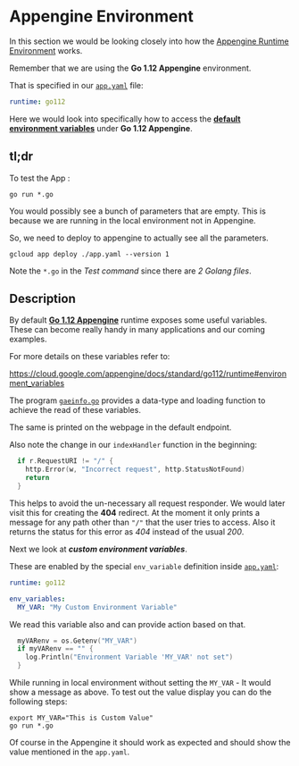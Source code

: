 # Appengine Environment

In this section we would be looking closely into how the
[Appengine Runtime Environment](https://cloud.google.com/appengine/docs/standard/go112/runtime) works.

Remember that we are using the **Go 1.12 Appengine** environment.

That is specified in our [`app.yaml`](app.yaml) file:

```yaml
runtime: go112
```

Here we would look into specifically how to access the
**[default environment variables][1]** under **Go 1.12 Appengine**.

## tl;dr

To test the App :

```shell
go run *.go
```

You would possibly see a bunch of parameters that are empty.
This is because we are running in the local environment not
in Appengine.

So, we need to deploy to appengine to actually see all the parameters.

```shell
gcloud app deploy ./app.yaml --version 1
```

Note the `*.go` in the *Test command* since there are *2 Golang files*.

## Description

By default [**Go 1.12 Appengine**][2] runtime exposes some useful variables.
These can become really handy in many applications and our
coming examples.

For more details on these variables refer to:

<https://cloud.google.com/appengine/docs/standard/go112/runtime#environment_variables>

The program [`gaeinfo.go`](gaeinfo.go) provides a data-type and loading
function to achieve the read of these variables.

The same is printed on the webpage in the default endpoint.

Also note the change in our `indexHandler` function in the beginning:

```go
  if r.RequestURI != "/" {
    http.Error(w, "Incorrect request", http.StatusNotFound)
    return
  }
```

This helps to avoid the un-necessary all request responder.
We would later visit this for creating the **404** redirect.
At the moment it only prints a message for any
path other than `"/"` that the user tries to access.
Also it returns the status for this error as *404* instead
of the usual *200*.

Next we look at ***custom environment variables***.

These are enabled by the special `env_variable` definition inside
[`app.yaml`](app.yaml):

```yaml
runtime: go112

env_variables:
  MY_VAR: "My Custom Environment Variable"
```

We read this variable also and can provide action based on that.

```go
  myVARenv = os.Getenv("MY_VAR")
  if myVARenv == "" {
    log.Println("Environment Variable 'MY_VAR' not set")
  }
```

While running in local environment without setting the `MY_VAR` -
It would show a message as above.
To test out the value display you can do the following steps:

```shell
export MY_VAR="This is Custom Value"
go run *.go
```

Of course in the Appengine it should work as expected and should
show the value mentioned in the `app.yaml`.

 [1]:https://cloud.google.com/appengine/docs/standard/go112/runtime#environment_variables
 [2]:https://cloud.google.com/appengine/docs/standard/go112/runtime
